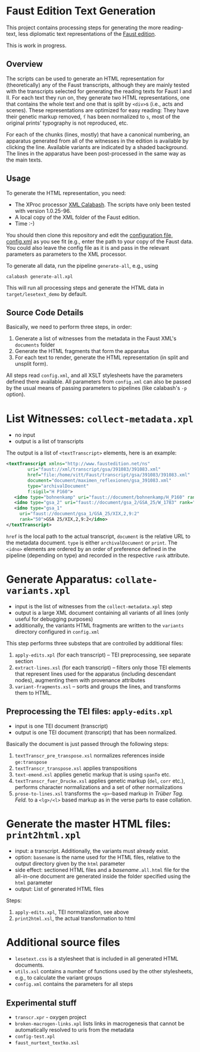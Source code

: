 Faust Edition Text Generation
=============================

This project contains processing steps for generating the more reading-text, less diplomatic text representations of the [Faust edition](http://faustedition.de/). 

This is work in progress.


Overview
--------

The scripts can be used to generate an HTML representation for (theoretically) any of the Faust transcripts, although they are mainly tested with the transcripts selected for generating the reading texts for Faust I and II. For each text they run on, they generate two HTML representations, one that contains the whole text and one that is split by `<div>`s  (i.e., acts and scenes). These representations are optimized for easy reading: They have their genetic markup removed, `ſ` has been normalized to `s`, most of the original prints' typography is not reproduced, etc.

For each of the chunks (lines, mostly) that have a canonical numbering, an apparatus generated from all of the witnesses in the edition is available by clicking the line. Available variants are indicated by a shaded background. The lines in the apparatus have been post-processed in the same way as the main texts.


Usage
-----

To generate the HTML representation, you need:

* The XProc processor [XML Calabash](http://xmlcalabash.com/download/). The scripts have only been tested with version 1.0.25-96.
* A local copy of the XML folder of the Faust edition.
* Time :-)

You should then clone this repository and edit the [configuration file, config.xml](config.xml) as you see fit (e.g., enter the path to your copy of the Faust data. You could also leave the config file as it is and pass in the relevant parameters as parameters to the XML processor.

To generate all data, run the pipeline `generate-all`, e.g., using

    calabash generate-all.xpl

This will run all processing steps and generate the HTML data in `target/lesetext_demo` by default.


Source Code Details
-------------------

Basically, we need to perform three steps, in order:

1. Generate a list of witnesses from the metadata in the Faust XML's `documents` folder
2. Generate the HTML fragments that form the apparatus
3. For each text to render, generate the HTML representation (in split and unsplit form).

All steps read `config.xml`, and all XSLT stylesheets have the parameters defined there available. All parameters from `config.xml` can also be passed by the usual means of passing parameters to pipelines (like calabash's `-p` option).

# List Witnesses: `collect-metadata.xpl`

* no input
* output is a list of transcripts

The output is a list of `<textTranscript>` elements, here is an example:

```xml
<textTranscript xmlns="http://www.faustedition.net/ns"
		uri="faust://xml/transcript/gsa/391083/391083.xml"
		href="file:/home/vitt/Faust/transcript/gsa/391083/391083.xml"
		document="document/maximen_reflexionen/gsa_391083.xml"
		type="archivalDocument"
		f:sigil="H P160">
   <idno type="bohnenkamp" uri="faust://document/bohnenkamp/H_P160" rank="2">H P160</idno>
   <idno type="gsa_2" uri="faust://document/gsa_2/GSA_25/W_1783" rank="28">GSA 25/W 1783</idno>
   <idno type="gsa_1"
	 uri="faust://document/gsa_1/GSA_25/XIX,2,9:2"
	 rank="50">GSA 25/XIX,2,9:2</idno>
</textTranscript>
```

`href` is the local path to the actual transcript, `document` is the relative URL to the metadata document. `type` is either `archivalDocument` or `print`. The `<idno>` elements are ordered by an order of preference defined in the pipeline (depending on type) and recorded in the respective `rank` attribute.

# Generate Apparatus: `collate-variants.xpl`

* input is the list of witnesses from the `collect-metadata.xpl` step
* output is a large XML document containing all variants of all lines (only useful for debugging purposes)
* additionally, the variants HTML fragments are written to the `variants` directory configured in `config.xml`

This step performs three substeps that are controlled by additional files:

1. `apply-edits.xpl` (for each transcript) – TEI preprocessing, see separate section
2. `extract-lines.xsl` (for each transcript) – filters only those TEI elements that represent lines used for the apparatus (including descendant nodes), augmenting them with provenance attributes
3. `variant-fragments.xsl` – sorts and groups the lines, and transforms them to HTML.

## Preprocessing the TEI files: `apply-edits.xpl`

* input is one TEI document (transcript)
* output is one TEI document (transcript) that has been normalized.

Basically the document is just passed through the following steps:

1. `textTranscr_pre_transpose.xsl` normalizes references inside `ge:transpose` 
2. `textTranscr_transpose.xsl` applies transpositions
3. `text-emend.xsl` applies genetic markup that is using `spanTo` etc.
4. `textTranscr_fuer_Drucke.xsl` applies genetic markup (`del`, `corr` etc.), performs character normalizations and a set of other normalizations
5. `prose-to-lines.xsl` transforms the `<p>`-based markup in _Trüber Tag. Feld._ to a `<lg>/<l>` based markup as in the verse parts to ease collation.

# Generate the master HTML files: `print2html.xpl`

* input: a transcript. Additionally, the variants must already exist.
* option: `basename` is the name used for the HTML files, relative to the output directory given by the `html` parameter
* side effect: sectioned HTML files and a _basename_`.all.html` file for the all-in-one document are generated inside the folder specified using the `html` parameter
* output: List of generated HTML files

Steps:

1. `apply-edits.xpl`, TEI normalization, see above 
2. `print2html.xsl`, the actual transformation to html

# Additional source files

* `lesetext.css` is a stylesheet that is included in all generated HTML documents.
* `utils.xsl` contains a number of functions used by the other stylesheets, e.g., to calculate the variant groups
* `config.xml` contains the parameters for all steps

## Experimental stuff

* `transcr.xpr` - oxygen project
* `broken-macrogen-links.xpl` lists links in macrogenesis that cannot be automatically resolved to uris from the metadata
* `config-test.xpl`
* `faust_nurtext_textko.xsl`
